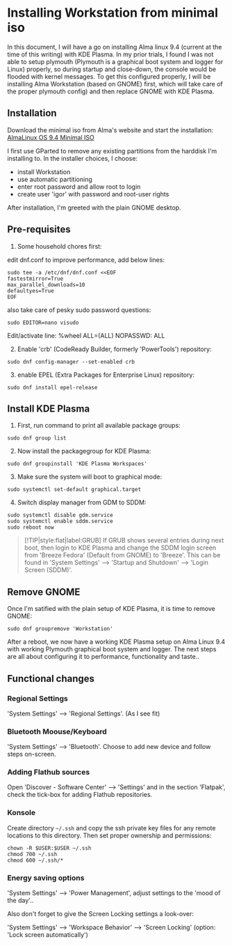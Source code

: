 # Installing Workstation from minimal iso

In this document, I will have a go on installing Alma linux 9.4 (current at the time of this writing) with KDE Plasma. In my prior trials, I found I was not able to setup plymouth (Plymouth is a graphical boot system and logger for Linux) properly, so during startup and close-down, the console would be flooded with kernel messages. To get this configured properly, I will be installing Alma Workstation (based on GNOME) first, which will take care of the proper plymouth config) and then replace GNOME with KDE Plasma.

## Installation

Download the minimal iso from Alma's website and start the installation: [AlmaLinux OS 9.4 Minimal ISO](https://repo.almalinux.org/almalinux/9.4/isos/x86_64/AlmaLinux-9.4-x86_64-minimal.iso)

I first use GParted to remove any existing partitions from the harddisk I'm installing to. In the installer choices, I choose:
- install Workstation
- use automatic partitioning
- enter root password and allow root to login
- create user 'igor' with password and root-user rights

After installation, I'm greeted with the plain GNOME desktop.

## Pre-requisites

1. Some household chores first:

edit dnf.conf to improve performance, add below lines:

```
sudo tee -a /etc/dnf/dnf.conf <<EOF
fastestmirror=True
max_parallel_downloads=10
defaultyes=True
EOF
```

also take care of pesky sudo password questions:

```
sudo EDITOR=nano visudo
```

Edit/activate line: %wheel	ALL=(ALL)	NOPASSWD:	ALL

2. Enable 'crb' (CodeReady Builder, formerly 'PowerTools') repository:

```
sudo dnf config-manager --set-enabled crb
```

3. enable EPEL (Extra Packages for Enterprise Linux) repository:

```
sudo dnf install epel-release
```

## Install KDE Plasma

1. First, run command to print all available package groups:

```
sudo dnf group list
```
2. Now install the packagegroup for KDE Plasma:

```
sudo dnf groupinstall 'KDE Plasma Workspaces'
```

3. Make sure the system will boot to graphical mode:

```
sudo systemctl set-default graphical.target
```

4. Switch display manager from GDM to SDDM:

```
sudo systemctl disable gdm.service
sudo systemctl enable sddm.service
sudo reboot now
```

> [!TIP|style:flat|label:GRUB]
> If GRUB shows several entries during next boot, then login to KDE Plasma and change the SDDM login screen from 'Breeze Fedora' (Default from GNOME) to 'Breeze'. This can be found in 'System Settings' --> 'Startup and Shutdown' --> 'Login Screen (SDDM)'.

## Remove GNOME

Once I'm satified with the plain setup of KDE Plasma, it is time to remove GNOME:

```
sudo dnf groupremove 'Workstation'
```

After a reboot, we now have a working KDE Plasma setup on Alma Linux 9.4 with working Plymouth graphical boot system and logger. The next steps are all about configuring it to performance, functionality and taste..

## Functional changes

### Regional Settings

'System Settings' --> 'Regional Settings'. (As I see fit)

### Bluetooth Moouse/Keyboard

'System Settings' --> 'Bluetooth'. Choose to add new device and follow steps on-screen.

### Adding Flathub sources

Open 'Discover - Software Center' --> 'Settings' and in the section 'Flatpak', check the tick-box for adding Flathub repositories.

### Konsole

Create directory `~/.ssh` and copy the ssh private key files for any remote locations to this directory. Then set proper ownership and permissions:

```
chown -R $USER:$USER ~/.ssh
chmod 700 ~/.ssh
chmod 600 ~/.ssh/*
```

### Energy saving options

'System Settings' --> 'Power Management', adjust settings to the 'mood of the day'..

Also don't forget to give the Screen Locking settings a look-over:

'System Settings' --> 'Workspace Behavior' --> 'Screen Locking' (option: 'Lock screen automatically')